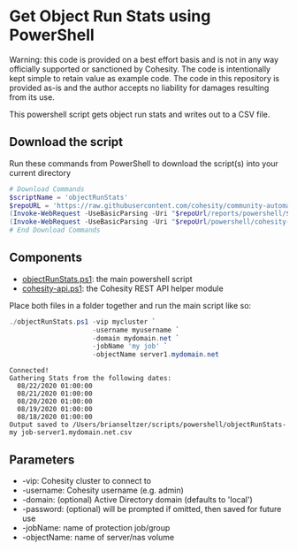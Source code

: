 # Get Object Run Stats using PowerShell

Warning: this code is provided on a best effort basis and is not in any way officially supported or sanctioned by Cohesity. The code is intentionally kept simple to retain value as example code. The code in this repository is provided as-is and the author accepts no liability for damages resulting from its use.

This powershell script gets object run stats and writes out to a CSV file.

## Download the script

Run these commands from PowerShell to download the script(s) into your current directory

```powershell
# Download Commands
$scriptName = 'objectRunStats'
$repoURL = 'https://raw.githubusercontent.com/cohesity/community-automation-samples/main'
(Invoke-WebRequest -UseBasicParsing -Uri "$repoUrl/reports/powershell/$scriptName/$scriptName.ps1").content | Out-File "$scriptName.ps1"; (Get-Content "$scriptName.ps1") | Set-Content "$scriptName.ps1"
(Invoke-WebRequest -UseBasicParsing -Uri "$repoUrl/powershell/cohesity-api/cohesity-api.ps1").content | Out-File cohesity-api.ps1; (Get-Content cohesity-api.ps1) | Set-Content cohesity-api.ps1
# End Download Commands
```

## Components

* [objectRunStats.ps1](https://raw.githubusercontent.com/cohesity/community-automation-samples/main/reports/powershell/objectRunStats/objectRunStats.ps1): the main powershell script
* [cohesity-api.ps1](https://raw.githubusercontent.com/cohesity/community-automation-samples/main/powershell/cohesity-api/cohesity-api.ps1): the Cohesity REST API helper module

Place both files in a folder together and run the main script like so:

```powershell
./objectRunStats.ps1 -vip mycluster `
                     -username myusername `
                     -domain mydomain.net `
                     -jobName 'my job' `
                     -objectName server1.mydomain.net
```

```text
Connected!
Gathering Stats from the following dates:
  08/22/2020 01:00:00
  08/21/2020 01:00:00
  08/20/2020 01:00:00
  08/19/2020 01:00:00
  08/18/2020 01:00:00
Output saved to /Users/brianseltzer/scripts/powershell/objectRunStats-my job-server1.mydomain.net.csv
```

## Parameters

* -vip: Cohesity cluster to connect to
* -username: Cohesity username (e.g. admin)
* -domain: (optional) Active Directory domain (defaults to 'local')
* -password: (optional) will be prompted if omitted, then saved for future use
* -jobName: name of protection job/group
* -objectName: name of server/nas volume
